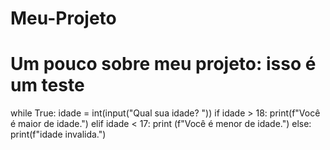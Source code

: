 # Meu-Projeto
# Um pouco sobre meu projeto: isso é um teste
 while True:
    idade = int(input("Qual sua idade? "))
    if idade > 18:
     print(f"Você é maior de idade.")
    elif idade < 17:
     print (f"Você é menor de idade.")
    else:
     print(f"idade invalida.")
